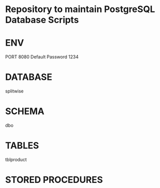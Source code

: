 # Repository to maintain PostgreSQL Database Scripts

# ENV
PORT 8080
Default Password 1234

# DATABASE
splitwise

# SCHEMA
dbo

# TABLES
tblproduct

# STORED PROCEDURES


